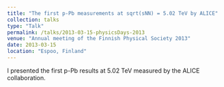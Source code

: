 ```yaml
---
title: "The first p-Pb measurements at sqrt(sNN) = 5.02 TeV by ALICE"
collection: talks
type: "Talk"
permalink: /talks/2013-03-15-physicsDays-2013
venue: "Annual meeting of the Finnish Physical Society 2013"
date: 2013-03-15
location: "Espoo, Finland"
---
```


I presented the first p-Pb results at 5.02 TeV measured by the ALICE collaboration.
